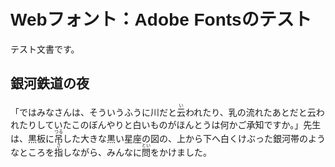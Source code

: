 <script>
  (function(d) {
    var config = {
      kitId: 'iky0cjq',
      scriptTimeout: 3000,
      async: true
    },
    h=d.documentElement,t=setTimeout(function(){h.className=h.className.replace(/\bwf-loading\b/g,"")+" wf-inactive";},config.scriptTimeout),tk=d.createElement("script"),f=false,s=d.getElementsByTagName("script")[0],a;h.className+=" wf-loading";tk.src='https://use.typekit.net/'+config.kitId+'.js';tk.async=true;tk.onload=tk.onreadystatechange=function(){a=this.readyState;if(f||a&&a!="complete"&&a!="loaded")return;f=true;clearTimeout(t);try{Typekit.load(config)}catch(e){}};s.parentNode.insertBefore(tk,s)
  })(document);
</script>
<style>
  body {
    font-family: honoka-maru-gothic, Osaka, MS PGothic, sans-serif;
  }
  h1,h2,h3 {
    font-family: oshidashi-m-gothic, Osaka, MS PGothic, sans-serif;
  }
</style>

# Webフォント：Adobe Fontsのテスト

テスト文書です。

## 銀河鉄道の夜

「ではみなさんは、そういうふうに川だと<ruby>云<rt>い</rt></ruby>われたり、乳の流れたあとだと云われたりしていたこのぼんやりと白いものがほんとうは何かご承知ですか。」先生は、黒板に<ruby>吊<rt>つる</rt></ruby>した大きな黒い星座の図の、上から下へ白くけぶった銀河帯のようなところを<ruby>指<rt>さ</rt></ruby>しながら、みんなに<ruby>問<rt>とい</rt></ruby>をかけました。
